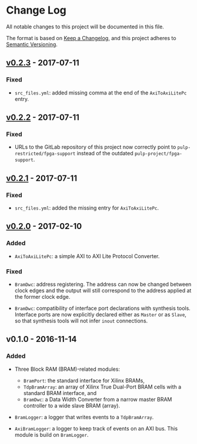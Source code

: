 # Change Log

All notable changes to this project will be documented in this file.

The format is based on [Keep a Changelog](http://keepachangelog.com/), and this project adheres to
[Semantic Versioning](http://semver.org).

## [v0.2.3] - 2017-07-11

### Fixed

- `src_files.yml`: added missing comma at the end of the `AxiToAxiLitePc` entry.

## [v0.2.2] - 2017-07-11

### Fixed

- URLs to the GitLab repository of this project now correctly point to
  `pulp-restricted/fpga-support` instead of the outdated `pulp-project/fpga-support`.

## [v0.2.1] - 2017-07-11

### Fixed

- `src_files.yml`: added the missing entry for `AxiToAxiLitePc`.

## [v0.2.0] - 2017-02-10

### Added

- `AxiToAxiLitePc`: a simple AXI to AXI Lite Protocol Converter.

### Fixed

- `BramDwc`: address registering.  The address can now be changed between clock edges and the output
  will still correspond to the address applied at the former clock edge.

- `BramDwc`: compatibility of interface port declarations with synthesis tools.  Interface ports are
  now explicitly declared either as `Master` or as `Slave`, so that synthesis tools will not infer
  `inout` connections.

## v0.1.0 - 2016-11-14

### Added

- Three Block RAM (BRAM)-related modules:
  - `BramPort`: the standard interface for Xilinx BRAMs,
  - `TdpBramArray`: an array of Xilinx True Dual-Port BRAM cells with a standard BRAM interface, and
  - `BramDwc`: a Data Width Converter from a narrow master BRAM controller to a wide slave BRAM
    (array).

- `BramLogger`: a logger that writes events to a `TdpBramArray`.

- `AxiBramLogger`: a logger to keep track of events on an AXI bus.  This module is build on
  `BramLogger`.

[v0.2.3]: https://iis-git.ee.ethz.ch/pulp-restricted/fpga-support/compare/v0.2.2...v0.2.3
[v0.2.2]: https://iis-git.ee.ethz.ch/pulp-restricted/fpga-support/compare/v0.2.1...v0.2.2
[v0.2.1]: https://iis-git.ee.ethz.ch/pulp-restricted/fpga-support/compare/v0.2.0...v0.2.1
[v0.2.0]: https://iis-git.ee.ethz.ch/pulp-restricted/fpga-support/compare/v0.1.0...v0.2.0
